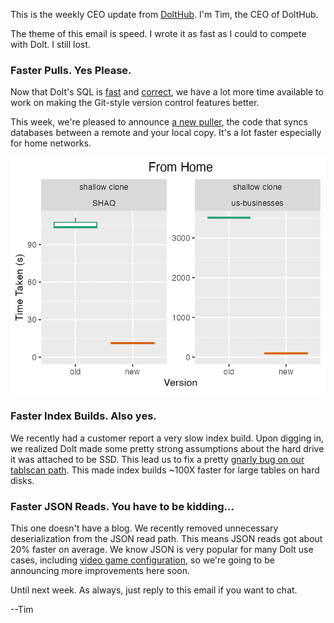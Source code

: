 This is the weekly CEO update from [DoltHub](https://www.dolthub.com/). I'm Tim, the CEO of DoltHub. 

The theme of this email is speed. I wrote it as fast as I could to compete with Dolt. I still lost.

### Faster Pulls. Yes Please.

Now that Dolt's SQL is [fast](https://docs.dolthub.com/sql-reference/benchmarks/latency) and [correct](https://docs.dolthub.com/sql-reference/benchmarks/correctness), we have a lot more time available to work on making the Git-style version control features better. 

This week, we're pleased to announce [a new puller](https://www.dolthub.com/blog/2024-05-08-dolt-new-puller/), the code that syncs databases between a remote and your local copy. It's a lot faster especially for home networks. 

[![Faster Pulls](../images/faster-pulls.png)](https://www.dolthub.com/blog/2024-05-08-dolt-new-puller/)

### Faster Index Builds. Also yes.

We recently had a customer report a very slow index build. Upon digging in, we realized Dolt made some pretty strong assumptions about the hard drive it was attached to be SSD. This lead us to fix a pretty [gnarly bug on our tablscan path](https://www.dolthub.com/blog/2024-05-06-hdd-read-planning/). This made index builds ~100X faster for large tables on hard disks.

### Faster JSON Reads. You have to be kidding...

This one doesn't have a blog. We recently removed unnecessary deserialization from the JSON read path. This means JSON reads got about 20% faster on average. We know JSON is very popular for many Dolt use cases, including [video game configuration](https://www.dolthub.com/blog/2024-03-18-dolt-for-gamedev/), so we're going to be announcing more improvements here soon.

Until next week. As always, just reply to this email if you want to chat.

--Tim
